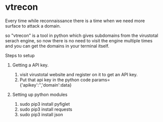 # vtrecon

Every time while reconnaissance there is a time when we need more surface to attack a domain.

so "vtrecon" is a tool in python which gives subdomains from the virustotal serach engine, so now there is no need to visit the engine multiple times and you can get the domains in your terminal itself.


Steps to setup
1. Getting a API key.
    1. visit virustotal website and register on it to get an API key.
    2. Put that api key in the python code     params={'apikey':'<apikey>','domain':data}

2. Setting up python modules
   1. sudo pip3 install pyfiglet
   2. sudo pip3 install requests
   3. sudo pip3 install json
